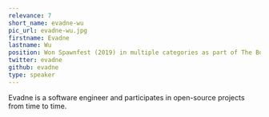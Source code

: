 ```yaml
---
relevance: 7
short_name: evadne-wu
pic_url: evadne-wu.jpg
firstname: Evadne
lastname: Wu
position: Won Spawnfest (2019) in multiple categories as part of The Bodgemasters
twitter: evadne
github: evadne
type: speaker
---
```


<p>Evadne is a software engineer and participates in open-source projects from time to time.
</p>
